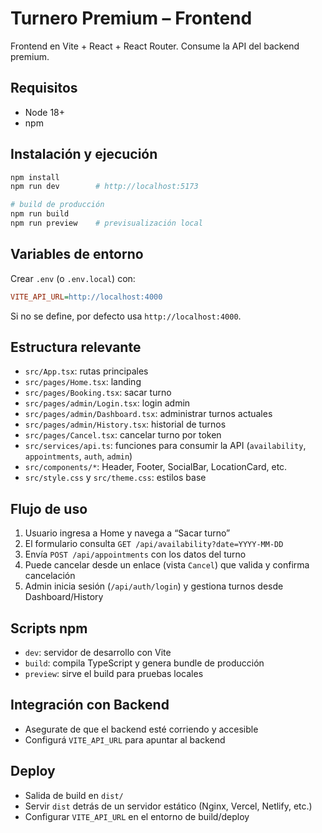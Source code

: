 # Turnero Premium – Frontend

Frontend en Vite + React + React Router. Consume la API del backend premium.

## Requisitos
- Node 18+
- npm

## Instalación y ejecución
```bash
npm install
npm run dev        # http://localhost:5173

# build de producción
npm run build
npm run preview    # previsualización local
```

## Variables de entorno
Crear `.env` (o `.env.local`) con:
```ini
VITE_API_URL=http://localhost:4000
```
Si no se define, por defecto usa `http://localhost:4000`.

## Estructura relevante
- `src/App.tsx`: rutas principales
- `src/pages/Home.tsx`: landing
- `src/pages/Booking.tsx`: sacar turno
- `src/pages/admin/Login.tsx`: login admin
- `src/pages/admin/Dashboard.tsx`: administrar turnos actuales
- `src/pages/admin/History.tsx`: historial de turnos
- `src/pages/Cancel.tsx`: cancelar turno por token
- `src/services/api.ts`: funciones para consumir la API (`availability`, `appointments`, `auth`, `admin`)
- `src/components/*`: Header, Footer, SocialBar, LocationCard, etc.
- `src/style.css` y `src/theme.css`: estilos base

## Flujo de uso
1. Usuario ingresa a Home y navega a “Sacar turno”
2. El formulario consulta `GET /api/availability?date=YYYY-MM-DD`
3. Envía `POST /api/appointments` con los datos del turno
4. Puede cancelar desde un enlace (vista `Cancel`) que valida y confirma cancelación
5. Admin inicia sesión (`/api/auth/login`) y gestiona turnos desde Dashboard/History

## Scripts npm
- `dev`: servidor de desarrollo con Vite
- `build`: compila TypeScript y genera bundle de producción
- `preview`: sirve el build para pruebas locales

## Integración con Backend
- Asegurate de que el backend esté corriendo y accesible
- Configurá `VITE_API_URL` para apuntar al backend

## Deploy
- Salida de build en `dist/`
- Servir `dist` detrás de un servidor estático (Nginx, Vercel, Netlify, etc.)
- Configurar `VITE_API_URL` en el entorno de build/deploy
